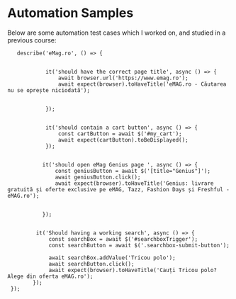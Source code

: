 # Automation Samples

Below are some automation test cases which I worked on, and studied in a previous course:


       describe('eMag.ro', () => {

    
                it('should have the correct page title', async () => {
                    await browser.url('https://www.emag.ro');
                    await expect(browser).toHaveTitle('eMAG.ro - Căutarea nu se oprește niciodată');

      
                });


                it('should contain a cart button', async () => {
                    const cartButton = await $('#my_cart');
                    await expect(cartButton).toBeDisplayed();
                });


               it('should open eMag Genius page ', async () => {
                   const geniusButton = await $('[title="Genius"]');
                   await geniusButton.click();
                   await expect(browser).toHaveTitle('Genius: livrare gratuită și oferte exclusive pe eMAG, Tazz, Fashion Days și Freshful - eMAG.ro');


               });


             it('Should having a working search', async () => {
                 const searchBox = await $('#searchboxTrigger');
                 const searchButton = await $('.searchbox-submit-button');

                 await searchBox.addValue('Tricou polo');
                 await searchButton.click();
                 await expect(browser).toHaveTitle('Cauți Tricou polo? Alege din oferta eMAG.ro');
            });
     });



        


